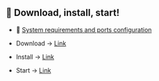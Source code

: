 ## 🚀 Download, install, start!

- 📜 [System requirements and ports configuration](./System_requirements_and_ports_configuration.md)

- Download → [Link](https://github.com/massimovar/LearningFTOptix/blob/main/pdf/FTOptix_Getting_Started_Guide.pdf)
- Install → [Link](https://www.rockwellautomation.com/en-us/docs/factorytalk-optix/current/installation-guide-ditamap.html)
- Start → [Link](https://github.com/massimovar/LearningFTOptix/blob/main/chapters/Learning_material_Help.md)

